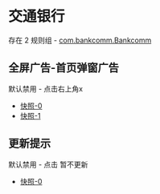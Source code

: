 # 交通银行

存在 2 规则组 - [com.bankcomm.Bankcomm](/src/apps/com.bankcomm.Bankcomm.ts)

## 全屏广告-首页弹窗广告

默认禁用 - 点击右上角x

- [快照-0](https://i.gkd.li/import/12671987)
- [快照-1](https://i.gkd.li/import/12745293)

## 更新提示

默认禁用 - 点击 暂不更新

- [快照-0](https://i.gkd.li/import/12842484)
